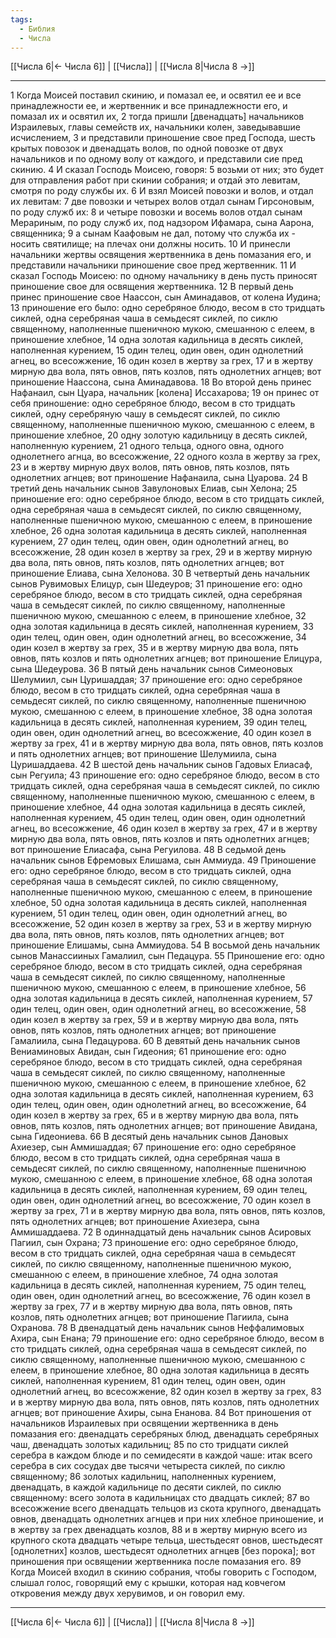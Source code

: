 ```yaml
---
tags:
  - Библия
  - Числа
---
```

[[Числа 6|← Числа 6]] | [[Числа]] | [[Числа 8|Числа 8 →]]

---
1 Когда Моисей поставил скинию, и помазал ее, и освятил ее и все принадлежности ее, и жертвенник и все принадлежности его, и помазал их и освятил их,
2 тогда пришли [двенадцать] начальников Израилевых, главы семейств их, начальники колен, заведывавшие исчислением,
3 и представили приношение свое пред Господа, шесть крытых повозок и двенадцать волов, по одной повозке от двух начальников и по одному волу от каждого, и представили сие пред скинию.
4 И сказал Господь Моисею, говоря:
5 возьми от них; это будет для отправления работ при скинии собрания; и отдай это левитам, смотря по роду службы их.
6 И взял Моисей повозки и волов, и отдал их левитам:
7 две повозки и четырех волов отдал сынам Гирсоновым, по роду служб их:
8 и четыре повозки и восемь волов отдал сынам Мерариным, по роду служб их, под надзором Ифамара, сына Аарона, священника;
9 а сынам Каафовым не дал, потому что служба их - носить святилище; на плечах они должны носить.
10 И принесли начальники жертвы освящения жертвенника в день помазания его, и представили начальники приношение свое пред жертвенник.
11 И сказал Господь Моисею: по одному начальнику в день пусть приносят приношение свое для освящения жертвенника.
12 В первый день принес приношение свое Наассон, сын Аминадавов, от колена Иудина;
13 приношение его было: одно серебряное блюдо, весом в сто тридцать сиклей, одна серебряная чаша в семьдесят сиклей, по сиклю священному, наполненные пшеничною мукою, смешанною с елеем, в приношение хлебное,
14 одна золотая кадильница в десять сиклей, наполненная курением,
15 один телец, один овен, один однолетний агнец, во всесожжение,
16 один козел в жертву за грех,
17 и в жертву мирную два вола, пять овнов, пять козлов, пять однолетних агнцев; вот приношение Наассона, сына Аминадавова.
18 Во второй день принес Нафанаил, сын Цуара, начальник [колена] Иссахарова;
19 он принес от себя приношение: одно серебряное блюдо, весом в сто тридцать сиклей, одну серебряную чашу в семьдесят сиклей, по сиклю священному, наполненные пшеничною мукою, смешанною с елеем, в приношение хлебное,
20 одну золотую кадильницу в десять сиклей, наполненную курением,
21 одного тельца, одного овна, одного однолетнего агнца, во всесожжение,
22 одного козла в жертву за грех,
23 и в жертву мирную двух волов, пять овнов, пять козлов, пять однолетних агнцев; вот приношение Нафанаила, сына Цуарова.
24 В третий день начальник сынов Завулоновых Елиав, сын Хелона;
25 приношение его: одно серебряное блюдо, весом в сто тридцать сиклей, одна серебряная чаша в семьдесят сиклей, по сиклю священному, наполненные пшеничною мукою, смешанною с елеем, в приношение хлебное,
26 одна золотая кадильница в десять сиклей, наполненная курением,
27 один телец, один овен, один однолетний агнец, во всесожжение,
28 один козел в жертву за грех,
29 и в жертву мирную два вола, пять овнов, пять козлов, пять однолетних агнцев; вот приношение Елиава, сына Хелонова.
30 В четвертый день начальник сынов Рувимовых Елицур, сын Шедеуров;
31 приношение его: одно серебряное блюдо, весом в сто тридцать сиклей, одна серебряная чаша в семьдесят сиклей, по сиклю священному, наполненные пшеничною мукою, смешанною с елеем, в приношение хлебное,
32 одна золотая кадильница в десять сиклей, наполненная курением,
33 один телец, один овен, один однолетний агнец, во всесожжение,
34 один козел в жертву за грех,
35 и в жертву мирную два вола, пять овнов, пять козлов и пять однолетних агнцев; вот приношение Елицура, сына Шедеурова.
36 В пятый день начальник сынов Симеоновых Шелумиил, сын Цуришаддая;
37 приношение его: одно серебряное блюдо, весом в сто тридцать сиклей, одна серебряная чаша в семьдесят сиклей, по сиклю священному, наполненные пшеничною мукою, смешанною с елеем, в приношение хлебное,
38 одна золотая кадильница в десять сиклей, наполненная курением,
39 один телец, один овен, один однолетний агнец, во всесожжение,
40 один козел в жертву за грех,
41 и в жертву мирную два вола, пять овнов, пять козлов и пять однолетних агнцев; вот приношение Шелумиила, сына Цуришаддаева.
42 В шестой день начальник сынов Гадовых Елиасаф, сын Регуила;
43 приношение его: одно серебряное блюдо, весом в сто тридцать сиклей, одна серебряная чаша в семьдесят сиклей, по сиклю священному, наполненные пшеничною мукою, смешанною с елеем, в приношение хлебное,
44 одна золотая кадильница в десять сиклей, наполненная курением,
45 один телец, один овен, один однолетний агнец, во всесожжение,
46 один козел в жертву за грех,
47 и в жертву мирную два вола, пять овнов, пять козлов и пять однолетних агнцев; вот приношение Елиасафа, сына Регуилова.
48 В седьмой день начальник сынов Ефремовых Елишама, сын Аммиуда.
49 Приношение его: одно серебряное блюдо, весом в сто тридцать сиклей, одна серебряная чаша в семьдесят сиклей, по сиклю священному, наполненные пшеничною мукою, смешанною с елеем, в приношение хлебное,
50 одна золотая кадильница в десять сиклей, наполненная курением,
51 один телец, один овен, один однолетний агнец, во всесожжение,
52 один козел в жертву за грех,
53 и в жертву мирную два вола, пять овнов, пять козлов, пять однолетних агнцев; вот приношение Елишамы, сына Аммиудова.
54 В восьмой день начальник сынов Манассииных Гамалиил, сын Педацура.
55 Приношение его: одно серебряное блюдо, весом в сто тридцать сиклей, одна серебряная чаша в семьдесят сиклей, по сиклю священному, наполненные пшеничною мукою, смешанною с елеем, в приношение хлебное,
56 одна золотая кадильница в десять сиклей, наполненная курением,
57 один телец, один овен, один однолетний агнец, во всесожжение,
58 один козел в жертву за грех,
59 и в жертву мирную два вола, пять овнов, пять козлов, пять однолетних агнцев; вот приношение Гамалиила, сына Педацурова.
60 В девятый день начальник сынов Вениаминовых Авидан, сын Гидеония;
61 приношение его: одно серебряное блюдо, весом в сто тридцать сиклей, одна серебряная чаша в семьдесят сиклей, по сиклю священному, наполненные пшеничною мукою, смешанною с елеем, в приношение хлебное,
62 одна золотая кадильница в десять сиклей, наполненная курением,
63 один телец, один овен, один однолетний агнец, во всесожжение,
64 один козел в жертву за грех,
65 и в жертву мирную два вола, пять овнов, пять козлов, пять однолетних агнцев; вот приношение Авидана, сына Гидеониева.
66 В десятый день начальник сынов Дановых Ахиезер, сын Аммишаддая;
67 приношение его: одно серебряное блюдо, весом в сто тридцать сиклей, одна серебряная чаша в семьдесят сиклей, по сиклю священному, наполненные пшеничною мукою, смешанною с елеем, в приношение хлебное,
68 одна золотая кадильница в десять сиклей, наполненная курением,
69 один телец, один овен, один однолетний агнец, во всесожжение,
70 один козел в жертву за грех,
71 и в жертву мирную два вола, пять овнов, пять козлов, пять однолетних агнцев; вот приношение Ахиезера, сына Аммишаддаева.
72 В одиннадцатый день начальник сынов Асировых Пагиил, сын Охрана;
73 приношение его: одно серебряное блюдо, весом в сто тридцать сиклей, одна серебряная чаша в семьдесят сиклей, по сиклю священному, наполненные пшеничною мукою, смешанною с елеем, в приношение хлебное,
74 одна золотая кадильница в десять сиклей, наполненная курением,
75 один телец, один овен, один однолетний агнец, во всесожжение,
76 один козел в жертву за грех,
77 и в жертву мирную два вола, пять овнов, пять козлов, пять однолетних агнцев; вот приношение Пагиила, сына Охранова.
78 В двенадцатый день начальник сынов Неффалимовых Ахира, сын Енана;
79 приношение его: одно серебряное блюдо, весом в сто тридцать сиклей, одна серебряная чаша в семьдесят сиклей, по сиклю священному, наполненные пшеничною мукою, смешанною с елеем, в приношение хлебное,
80 одна золотая кадильница в десять сиклей, наполненная курением,
81 один телец, один овен, один однолетний агнец, во всесожжение,
82 один козел в жертву за грех,
83 и в жертву мирную два вола, пять овнов, пять козлов, пять однолетних агнцев; вот приношение Ахиры, сына Енанова.
84 Вот приношения от начальников Израилевых при освящении жертвенника в день помазания его: двенадцать серебряных блюд, двенадцать серебряных чаш, двенадцать золотых кадильниц;
85 по сто тридцати сиклей серебра в каждом блюде и по семидесяти в каждой чаше: итак всего серебра в сих сосудах две тысячи четыреста сиклей, по сиклю священному;
86 золотых кадильниц, наполненных курением, двенадцать, в каждой кадильнице по десяти сиклей, по сиклю священному: всего золота в кадильницах сто двадцать сиклей;
87 во всесожжение всего двенадцать тельцов из скота крупного, двенадцать овнов, двенадцать однолетних агнцев и при них хлебное приношение, и в жертву за грех двенадцать козлов,
88 и в жертву мирную всего из крупного скота двадцать четыре тельца, шестьдесят овнов, шестьдесят [однолетних] козлов, шестьдесят однолетних агнцев [без порока]; вот приношения при освящении жертвенника после помазания его.
89 Когда Моисей входил в скинию собрания, чтобы говорить с Господом, слышал голос, говорящий ему с крышки, которая над ковчегом откровения между двух херувимов, и он говорил ему.

---
[[Числа 6|← Числа 6]] | [[Числа]] | [[Числа 8|Числа 8 →]]